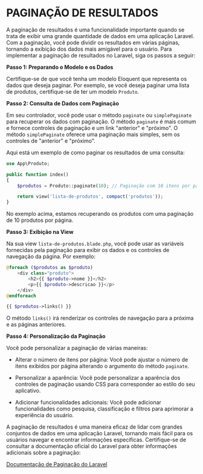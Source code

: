 # PAGINAÇÃO DE RESULTADOS
A paginação de resultados é uma funcionalidade importante quando se trata de exibir uma grande quantidade de dados em uma aplicação Laravel. Com a paginação, você pode dividir os resultados em várias páginas, tornando a exibição dos dados mais amigável para o usuário. Para implementar a paginação de resultados no Laravel, siga os passos a seguir:

**Passo 1: Preparando o Modelo e os Dados**

Certifique-se de que você tenha um modelo Eloquent que representa os dados que deseja paginar. Por exemplo, se você deseja paginar uma lista de produtos, certifique-se de ter um modelo `Produto`.

**Passo 2: Consulta de Dados com Paginação**

Em seu controlador, você pode usar o método `paginate` ou `simplePaginate` para recuperar os dados com paginação. O método `paginate` é mais comum e fornece controles de paginação e um link "anterior" e "próximo". O método `simplePaginate` oferece uma paginação mais simples, sem os controles de "anterior" e "próximo".

Aqui está um exemplo de como paginar os resultados de uma consulta:

```php
use App\Produto;

public function index()
{
    $produtos = Produto::paginate(10); // Paginação com 10 itens por página

    return view('lista-de-produtos', compact('produtos'));
}
```

No exemplo acima, estamos recuperando os produtos com uma paginação de 10 produtos por página.

**Passo 3: Exibição na View**

Na sua view `lista-de-produtos.blade.php`, você pode usar as variáveis fornecidas pela paginação para exibir os dados e os controles de navegação da página. Por exemplo:

```php
@foreach ($produtos as $produto)
    <div class="produto">
        <h2>{{ $produto->nome }}</h2>
        <p>{{ $produto->descricao }}</p>
    </div>
@endforeach

{{ $produtos->links() }}
```

O método `links()` irá renderizar os controles de navegação para a próxima e as páginas anteriores.

**Passo 4: Personalização da Paginação**

Você pode personalizar a paginação de várias maneiras:

- Alterar o número de itens por página: Você pode ajustar o número de itens exibidos por página alterando o argumento do método `paginate`.

- Personalizar a aparência: Você pode personalizar a aparência dos controles de paginação usando CSS para corresponder ao estilo do seu aplicativo.

- Adicionar funcionalidades adicionais: Você pode adicionar funcionalidades como pesquisa, classificação e filtros para aprimorar a experiência do usuário.

A paginação de resultados é uma maneira eficaz de lidar com grandes conjuntos de dados em uma aplicação Laravel, tornando mais fácil para os usuários navegar e encontrar informações específicas. Certifique-se de consultar a documentação oficial do Laravel para obter informações adicionais sobre a paginação:

[Documentação de Paginação do Laravel](https://laravel.com/docs/8.x/pagination)